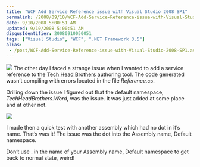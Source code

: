 ```yaml
---
title: "WCF Add Service Reference issue with Visual Studio 2008 SP1"
permalink: /2008/09/10/WCF-Add-Service-Reference-issue-with-Visual-Studio-2008-SP1/
date: 9/10/2008 5:00:51 AM
updated: 9/10/2008 5:00:51 AM
disqusIdentifier: 20080910050051
tags: ["Visual Studio", "WCF", ".NET Framework 3.5"]
alias:
 - /post/WCF-Add-Service-Reference-issue-with-Visual-Studio-2008-SP1.aspx/index.html
---
```

![](http://farm4.static.flickr.com/3148/2844017150_6ffb53b2ac_o.png) The other day I faced a strange issue when I wanted to add a service reference to the [Tech Head Brothers](http://www.techheadbrothers.com/) authoring tool. The code generated wasn’t compiling with errors located in the file *Reference.cs*. 

Drilling down the issue I figured out that the default namespace, *TechHeadBrothers.Word*, was the issue. It was just added at some place and at other not.
<!-- more -->

![](http://farm4.static.flickr.com/3054/2844022854_d08c534a81_o.png) 

I made then a quick test with another assembly which had no dot in it’s name. That’s was it! The issue was the dot into the Assembly name, Default namespace.

Don’t use . in the name of your Assembly name, Default namespace to get back to normal state, weird!
